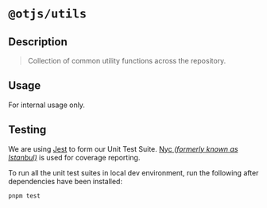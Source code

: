 # `@otjs/utils`

## Description

> Collection of common utility functions across the repository.

## Usage

For internal usage only.

## Testing

We are using [Jest](https://jestjs.io) to form our Unit Test Suite. [Nyc _(formerly known as Istanbul)_](https://istanbul.js.org/) is used for coverage reporting.

To run all the unit test suites in local dev environment, run the following after dependencies have been installed:

```sh
pnpm test
```
